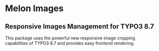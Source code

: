 # Melon Images
## Responsive Images Management for TYPO3 8.7

This package uses the powerful new responsive image cropping capabilities of TYPO3 8.7 and provides easy frontend rendering.
